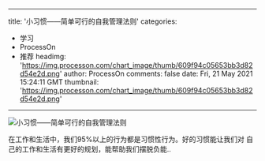 
---
title: '小习惯——简单可行的自我管理法则'
categories: 
 - 学习
 - ProcessOn
 - 推荐
headimg: 'https://img.processon.com/chart_image/thumb/609f94c05653bb3d82d54e2d.png'
author: ProcessOn
comments: false
date: Fri, 21 May 2021 15:24:11 GMT
thumbnail: 'https://img.processon.com/chart_image/thumb/609f94c05653bb3d82d54e2d.png'
---

<div>   
<img class="thumb" alt="小习惯——简单可行的自我管理法则" src="https://img.processon.com/chart_image/thumb/609f94c05653bb3d82d54e2d.png" referrerpolicy="no-referrer">
<p>在工作和生活中，我们95%以上的行为都是习惯性行为。好的习惯能让我们对 自己的工作和生活有更好的规划，能帮助我们摆脱负能..</p>  
</div>
            